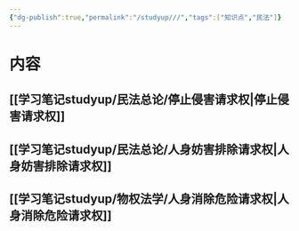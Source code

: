 ```yaml
---
{"dg-publish":true,"permalink":"/studyup///","tags":["知识点","民法"]}
---
```


# 内容
## [[学习笔记studyup/民法总论/停止侵害请求权\|停止侵害请求权]]
## [[学习笔记studyup/民法总论/人身妨害排除请求权\|人身妨害排除请求权]]
## [[学习笔记studyup/物权法学/人身消除危险请求权\|人身消除危险请求权]]